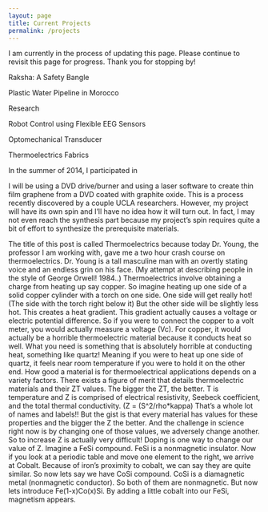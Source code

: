 ```yaml
---
layout: page
title: Current Projects
permalink: /projects
---
```


I am currently in the process of updating this page. Please continue to revisit this page for progress. Thank you for stopping by!

Raksha: A Safety Bangle

Plastic Water Pipeline in Morocco

Research

Robot Control using Flexible EEG Sensors

Optomechanical Transducer

Thermoelectrics Fabrics

In the summer of 2014, I participated in 

I will be using a DVD drive/burner and using a laser software to create thin film graphene from a DVD coated with graphite oxide. This is a process recently discovered by a couple UCLA researchers. However, my project will have its own spin and I’ll have no idea how it will turn out. In fact, I may not even reach the synthesis part because my project’s spin requires quite a bit of effort to synthesize the prerequisite materials. 

The title of this post is called Thermoelectrics because today Dr. Young, the professor I am working with, gave me a two hour crash course on thermoelectrics. Dr. Young is a tall masculine man with an overtly stating voice and an endless grin on his face. (My attempt at describing people in the style of George Orwell! 1984..) Thermoelectrics involve obtaining a charge from heating up say copper. So imagine heating up one side of a solid copper cylinder with a torch on one side. One side will get really hot! (The side with the torch right below it) But the other side will be slightly less hot. This creates a heat gradient. This gradient actually causes a voltage or electric potential difference. So if you were to connect the copper to a volt meter, you would actually measure a voltage (Vc). For copper, it would actually be a horrible thermoelectric material because it conducts heat so well. What you need is something that is absolutely horrible at conducting heat, something like quartz! Meaning if you were to heat up one side of quartz, it feels near room temperature if you were to hold it on the other end.
How good a material is for thermoelectrical applications depends on a variety factors. There exists a figure of merit that details thermoelectric materials and their ZT values. The bigger the ZT, the better. T is temperature and Z is comprised of electrical resistivity, Seebeck coefficient, and the total thermal conductivity. (Z = (S^2/rho*kappa) That’s a whole lot of names and labels!! But the gist is that every material has values for these properties and the bigger the Z the better. And the challenge in science right now is by changing one of those values, we adversely change another. So to increase Z is actually very difficult!
Doping is one way to change our value of Z. Imagine a FeSi compound. FeSi is a nonmagnetic insulator. Now if you look at a periodic table and move one element to the right, we arrive at Cobalt. Because of iron’s proximity to cobalt, we can say they are quite similar. So now lets say we have CoSi compound. CoSi is a diamagnetic metal (nonmagnetic conductor). So both of them are nonmagnetic. But now lets introduce Fe(1-x)Co(x)Si. By adding a little cobalt into our FeSi, magnetism appears.

